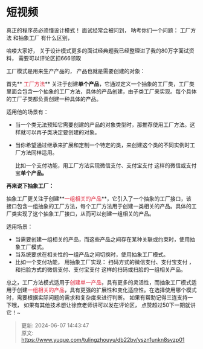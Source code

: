 # 短视频

 真正的程序员必须懂设计模式！  面试经常会被问到，   呐考你们一个问题：  工厂方法 和抽象工厂 有什么区别，  

 

哈喽大家好， 关于设计模式更多的面试经典题我已经整理进了我的80万字面试资料， 需要可以评论区扣666领取



工厂模式是用来生产产品的， 产品也就是需要创建的对象：

**<font style="color:rgb(25, 27, 31);"></font>**

首先**<font style="color:#DF2A3F;"> 工厂方法</font>** 关注于创建**单个产品**，它通过定义一个抽象的工厂类，工厂类里面会包含一个抽象的工厂方法，具体的产品创建，由子类工厂来实现。每个具体的工厂子类都负责创建一种具体的产品。 



适用他的场景有：

+ 当一个类无法预知它需要创建的产品的对象类型时，那推荐使用工厂方法。这样就可以再子类决定要创建的对象。
+ 当你希望通过继承来扩展和定制一个特定的类，来创建这个类的不同实例时工厂方法同样适用。

    比如一个支付功能，用工厂方法实现微信支付、支付宝支付  这样的微信或支付宝**单个产品。**



**再来说下抽象工厂：**



抽象工厂更关注于创建**<font style="color:#DF2A3F;">一组相关的产品</font>**，它引入了一个抽象的工厂接口，该接口包含一组抽象的工厂方法，每个工厂方法用于创建一类相关的产品。具体的工厂类实现了这个抽象工厂接口，从而可以创建一组相关的产品。



适用场景：

+ 当需要创建一组相关的产品，而这些产品之间存在某种关联或约束时，使用抽象工厂模式。 
+ 当系统要求在相关性的一组产品之间切换时，使用抽象工厂模式。  
+ 比如一个支付功能， 用抽象工厂实现：  扫码方式的微信支付、支付宝支付 ， 和扫脸方式的微信支付、支付宝支付   这样的扫码或扫脸的一组相关产品。



总之，工厂方法模式适用于<font style="color:#DF2A3F;">创建单一产品</font>，具有更多的灵活性，而抽象工厂模式适用于创建<font style="color:#DF2A3F;">一组相关的产品</font>，具有更强的扩展性和变化适应性。在选择使用哪个模式时，需要根据实际问题的需求和复杂度来进行判断。    如果有帮助记得三连支持一下哦， 如果有其他技术想让徐庶老师讲可以发在评论区， 点赞超过50下一期就讲它！~







> 更新: 2024-06-07 14:43:47  
> 原文: <https://www.yuque.com/tulingzhouyu/db22bv/yszn1unkn8svzp01>